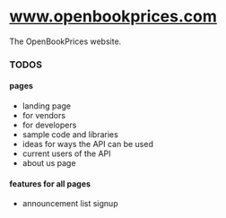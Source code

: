 # www.openbookprices.com

The OpenBookPrices website.

### TODOS

#### pages

- landing page
- for vendors
- for developers
- sample code and libraries
- ideas for ways the API can be used
- current users of the API
- about us page

#### features for all pages

- announcement list signup


